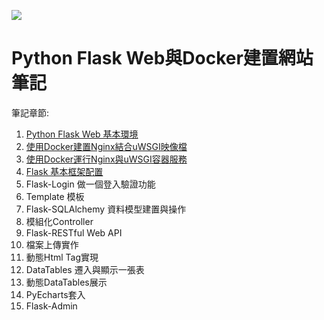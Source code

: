 [![](https://img.shields.io/badge/License-MIT-red.svg)](https://opensource.org/licenses/MIT) 

# Python Flask Web與Docker建置網站筆記

筆記章節:
1. [Python Flask Web 基本環境](https://hackmd.io/WnMOqi1GR4SPBb1yeISy9w)
2. [使用Docker建置Nginx結合uWSGI映像檔](https://hackmd.io/CVdNFGTyTqKoMZRwauV2eg?both)
3. [使用Docker運行Nginx與uWSGI容器服務](https://hackmd.io/0VSgSzPHTfaAfwcO3mVZ1Q)
4. [Flask 基本框架配置](https://hackmd.io/Yyi0z84aTxuHtL5A21ew_g)
5. Flask-Login 做一個登入驗證功能
6. Template 模板
7. Flask-SQLAlchemy 資料模型建置與操作
8. 模組化Controller
9. Flask-RESTful Web API
10. 檔案上傳實作
11. 動態Html Tag實現
12. DataTables 遷入與顯示一張表
13. 動態DataTables展示
14. PyEcharts套入
15. Flask-Admin



